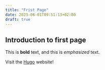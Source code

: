 ```yaml
---
title: "Frist Page"
date: 2023-06-01T09:51:13+02:00
draft: true
---
```


## Introduction to first page

This is **bold** text, and this is *emphasized* text.

Visit the [Hugo](https://gohugo.io) website!